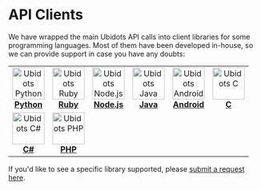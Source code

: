 # API Clients

We have wrapped the main Ubidots API calls into client libraries for some programming languages. Most of them have been developed in-house, so we can provide support in case you have any doubts:


|              |              |              |              |              |              |
|:------------:|:------------:|:------------:|:------------:|:------------:|:------------:|
| <a href="https://github.com/ubidots/ubidots-python" target='_blank'><img src="/images/dev-icons/python.png" alt="Ubidots Python" style="height: 64px;"/><br>**Python**</a>| <a href="https://github.com/ubidots/ubidots-ruby" target='_blank'><img src="/images/dev-icons/ruby.png" alt="Ubidots Ruby" style="height: 64px;"/><br>**Ruby**</a>| <a href="https://github.com/ubidots/ubidots-node" target='_blank'><img src="/images/dev-icons/node.png" alt="Ubidots Node.js" style="height: 64px;"/><br>**Node.js**</a>| <a href="https://github.com/ubidots/ubidots-java" target='_blank'><img src="/images/dev-icons/java.png" alt="Ubidots Java" style="height: 64px;"/><br>**Java**</a>| <a href="http://ubidots.com/docs/devices/android.html" target='_blank'><img src="/images/dev-icons/android.png" alt="Ubidots Android" style="height: 64px;"/><br>**Android**</a>| <a href="https://github.com/ubidots/ubidots-c" target='_blank'><img src="/images/dev-icons/c.png" alt="Ubidots C" style="height: 64px;"/><br>**C**</a>|
| <a href="https://github.com/ubidots/ubidots-c-sharp" target='_blank'><img src="/images/dev-icons/csharp.png" alt="Ubidots C#" style="height: 64px;"/><br>**C#**</a>| <a href="https://github.com/ubidots/ubidots-php" target='_blank'><img src="/images/dev-icons/php.png" alt="Ubidots PHP" style="height: 64px;"/><br>**PHP**</a>|||||

If you'd like to see a specific library supported, please [submit a request here](http://community.ubidots.com/category/feature-request).